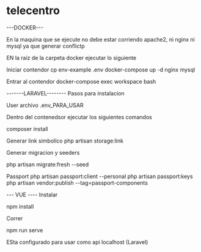 # telecentro

---DOCKER---

En la maquina que se ejecute no debe estar corriendo apache2, ni nginx ni mysql ya que generar conflictp

EN la raiz de la carpeta docker ejecutar lo siguiente

Iniciar contendor
cp env-example .env
docker-compose up -d nginx mysql

Entrar al contendor
docker-compose exec workspace bash



-------LARAVEL--------
Pasos para instalacion

User archivo .env_PARA_USAR

Dentro del contenedsor ejecutar los siguientes comandos

composer install


Generar link simbolico
php artisan storage:link

Generar migracion y seeders

php artisan migrate:fresh --seed

Passport
php artisan passport:client --personal
php artisan passport:keys
php artisan vendor:publish --tag=passport-components

--- VUE ----
Instalar

npm install

Correr

npm run serve

ESta configurado para usar como api localhost (Laravel)
